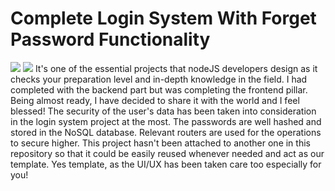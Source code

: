 # Complete Login System With Forget Password Functionality
<img src="https://www.analyticsinsight.net/wp-content/uploads/2019/09/Protect-your-business-with-two-factor-authentication-1024x576.png"></img>
<img src="https://drive.google.com/file/d/1qFjIBvQDr5As2fniAXpa67_2Bkk_bn9y/view?usp=sharing"></img>
It's one of the essential projects that nodeJS developers design as it checks your preparation level and in-depth knowledge in the field.
I had completed with the backend part but was completing the frontend pillar. Being almost ready, I have decided to share it with the world and I feel blessed!
The security of the user's data has been taken into consideration in the login system project at the most. The passwords are well hashed and stored in the NoSQL database. Relevant routers are used for the operations to secure higher. This project hasn't been attached to another one in this repository so that it could be easily reused whenever needed and act as our template. Yes template, as the UI/UX has been taken care
too especially for you! 

